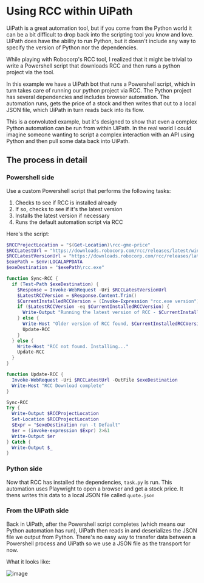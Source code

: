 # Using RCC within UiPath

UiPath is a great automation tool, but if you come from the Python world it can be a bit difficult to drop back into the scripting tool you know and love. UiPath does have the ability to run Python, but it doesn't include any way to specify the version of Python nor the dependencies.

While playing with Robocorp's RCC tool, I realized that it might be trivial to write a Powershell script that downloads RCC and then runs a python project via the tool.

In this example we have a UiPath bot that runs a Powershell script, which in turn takes care of running our python project via RCC. The Python project has several dependencies and includes browser automation. The automation runs, gets the price of a stock and then writes that out to a local JSON file, which UiPath in turn reads back into its flow.

This is a convoluted example, but it's designed to show that even a complex Python automation can be run from within UiPath. In the real world I could imagine someone wanting to script a complex interaction with an API using Python and then pull some data back into UiPath.

## The process in detail

### Powershell side

Use a custom Powershell script that performs the following tasks:

1. Checks to see if RCC is installed already
1. If so, checks to see if it's the latest version
1. Installs the latest version if necessary
1. Runs the default automation script via RCC

Here's the script:

```powershell
$RCCProjectLocation = "$(Get-Location)\rcc-gme-price"
$RCCLatestUrl = "https://downloads.robocorp.com/rcc/releases/latest/windows64/rcc.exe"
$RCCLatestVersionUrl = "https://downloads.robocorp.com/rcc/releases/latest/version.txt"
$exePath = $env:LOCALAPPDATA
$exeDestination = "$exePath\rcc.exe"

function Sync-RCC {
  if (Test-Path $exeDestination) {
    $Response = Invoke-WebRequest -Uri $RCCLatestVersionUrl
    $LatestRCCVersion = $Response.Content.Trim()
    $CurrentInstalledRCCVersion = (Invoke-Expression "rcc.exe version").Trim()
    if ($LatestRCCVersion -eq $CurrentInstalledRCCVersion) {
      Write-Output "Running the latest version of RCC - $CurrentInstalledRCCVersion"
    } else {
      Write-Host "Older version of RCC found, $CurrentInstalledRCCVersion. Installing $LatestRCCVersion"
      Update-RCC
    }
  } else {
    Write-Host "RCC not found. Installing..."
    Update-RCC
  }
}

function Update-RCC {
  Invoke-WebRequest -Uri $RCCLatestUrl -OutFile $exeDestination
  Write-Host "RCC Download complete"
}

Sync-RCC
Try {
  Write-Output $RCCProjectLocation
  Set-Location $RCCProjectLocation
  $Expr = "$exeDestination run -t Default"
  $er = (invoke-expression $Expr) 2>&1
  Write-Output $er
} Catch {
  Write-Output $_
}
```

### Python side

Now that RCC has installed the dependencies, `task.py` is run. This automation uses Playwright to open a browser and get a stock price. It thens writes this data to a local JSON file called `quote.json`

### From the UiPath side

Back in UiPath, after the Powershell script completes (which means our Python automation has run), UiPath then reads in and deserializes the JSON file we output from Python. There's no easy way to transfer data between a Powershell process and UiPath so we use a JSON file as the transport for now.

What it looks like:

![image](https://user-images.githubusercontent.com/2868/107256029-f5bbb680-6a06-11eb-835a-ada393956676.png)